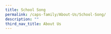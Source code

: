 ```yaml
---
title: School Song
permalink: /caps-family/About-Us/School-Song/
description: ""
third_nav_title: About Us
---
```

